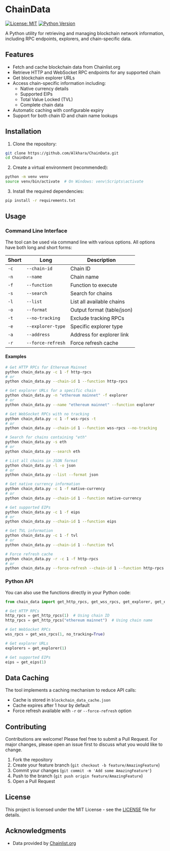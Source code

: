 # ChainData

[![License: MIT](https://img.shields.io/badge/License-MIT-yellow.svg)](https://opensource.org/licenses/MIT)
[![Python Version](https://img.shields.io/badge/python-3.6%2B-blue.svg)](https://www.python.org/downloads/)

A Python utility for retrieving and managing blockchain network information, including RPC endpoints, explorers, and chain-specific data.

## Features

- Fetch and cache blockchain data from Chainlist.org
- Retrieve HTTP and WebSocket RPC endpoints for any supported chain
- Get blockchain explorer URLs
- Access chain-specific information including:
  - Native currency details
  - Supported EIPs
  - Total Value Locked (TVL)
  - Complete chain data
- Automatic caching with configurable expiry
- Support for both chain ID and chain name lookups

## Installation

1. Clone the repository:
```bash
git clone https://github.com/Alkhara/ChainData.git
cd ChainData
```

2. Create a virtual environment (recommended):
```bash
python -m venv venv
source venv/bin/activate  # On Windows: venv\Scripts\activate
```

3. Install the required dependencies:
```bash
pip install -r requirements.txt
```

## Usage

### Command Line Interface

The tool can be used via command line with various options. All options have both long and short forms:

| Short | Long | Description |
|-------|------|-------------|
| `-c` | `--chain-id` | Chain ID |
| `-n` | `--name` | Chain name |
| `-f` | `--function` | Function to execute |
| `-s` | `--search` | Search for chains |
| `-l` | `--list` | List all available chains |
| `-o` | `--format` | Output format (table/json) |
| `-t` | `--no-tracking` | Exclude tracking RPCs |
| `-e` | `--explorer-type` | Specific explorer type |
| `-a` | `--address` | Address for explorer link |
| `-r` | `--force-refresh` | Force refresh cache |

#### Examples

```bash
# Get HTTP RPCs for Ethereum Mainnet
python chain_data.py -c 1 -f http-rpcs
# or
python chain_data.py --chain-id 1 --function http-rpcs

# Get explorer URLs for a specific chain
python chain_data.py -n "ethereum mainnet" -f explorer
# or
python chain_data.py --name "ethereum mainnet" --function explorer

# Get WebSocket RPCs with no tracking
python chain_data.py -c 1 -f wss-rpcs -t
# or
python chain_data.py --chain-id 1 --function wss-rpcs --no-tracking

# Search for chains containing "eth"
python chain_data.py -s eth
# or
python chain_data.py --search eth

# List all chains in JSON format
python chain_data.py -l -o json
# or
python chain_data.py --list --format json

# Get native currency information
python chain_data.py -c 1 -f native-currency
# or
python chain_data.py --chain-id 1 --function native-currency

# Get supported EIPs
python chain_data.py -c 1 -f eips
# or
python chain_data.py --chain-id 1 --function eips

# Get TVL information
python chain_data.py -c 1 -f tvl
# or
python chain_data.py --chain-id 1 --function tvl

# Force refresh cache
python chain_data.py -r -c 1 -f http-rpcs
# or
python chain_data.py --force-refresh --chain-id 1 --function http-rpcs
```

### Python API

You can also use the functions directly in your Python code:

```python
from chain_data import get_http_rpcs, get_wss_rpcs, get_explorer, get_eips

# Get HTTP RPCs
http_rpcs = get_http_rpcs(1)  # Using chain ID
http_rpcs = get_http_rpcs("ethereum mainnet")  # Using chain name

# Get WebSocket RPCs
wss_rpcs = get_wss_rpcs(1, no_tracking=True)

# Get explorer URLs
explorers = get_explorer(1)

# Get supported EIPs
eips = get_eips(1)
```

## Data Caching

The tool implements a caching mechanism to reduce API calls:
- Cache is stored in `blockchain_data_cache.json`
- Cache expires after 1 hour by default
- Force refresh available with `-r` or `--force-refresh` option

## Contributing

Contributions are welcome! Please feel free to submit a Pull Request. For major changes, please open an issue first to discuss what you would like to change.

1. Fork the repository
2. Create your feature branch (`git checkout -b feature/AmazingFeature`)
3. Commit your changes (`git commit -m 'Add some AmazingFeature'`)
4. Push to the branch (`git push origin feature/AmazingFeature`)
5. Open a Pull Request

## License

This project is licensed under the MIT License - see the [LICENSE](LICENSE) file for details.

## Acknowledgments

- Data provided by [Chainlist.org](https://chainlist.org/) 